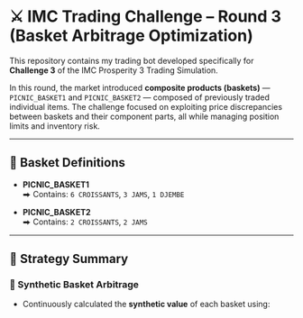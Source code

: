 # ⚔️ IMC Trading Challenge – Round 3 (Basket Arbitrage Optimization)

This repository contains my trading bot developed specifically for **Challenge 3** of the IMC Prosperity 3 Trading Simulation.

In this round, the market introduced **composite products (baskets)** — `PICNIC_BASKET1` and `PICNIC_BASKET2` — composed of previously traded individual items. The challenge focused on exploiting price discrepancies between baskets and their component parts, all while managing position limits and inventory risk.

---

## 🧺 Basket Definitions

- **PICNIC_BASKET1**  
  ⮕ Contains: `6 CROISSANTS`, `3 JAMS`, `1 DJEMBE`

- **PICNIC_BASKET2**  
  ⮕ Contains: `2 CROISSANTS`, `2 JAMS`

---

## 🚀 Strategy Summary

### 🔁 Synthetic Basket Arbitrage
- Continuously calculated the **synthetic value** of each basket using:
